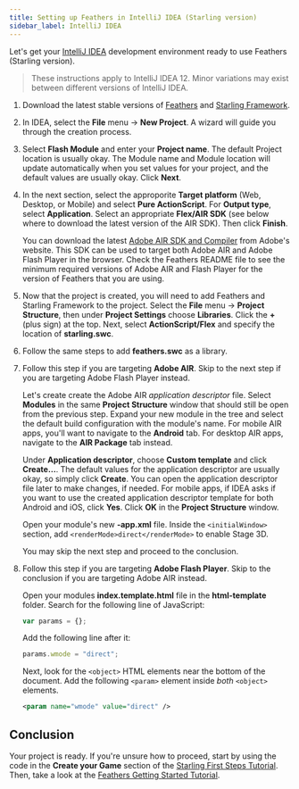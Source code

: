 ```yaml
---
title: Setting up Feathers in IntelliJ IDEA (Starling version)
sidebar_label: IntelliJ IDEA
---
```


Let's get your [IntelliJ IDEA](http://www.jetbrains.com/idea/) development environment ready to use Feathers (Starling version).

> These instructions apply to IntelliJ IDEA 12. Minor variations may exist between different versions of IntelliJ IDEA.

1. Download the latest stable versions of [Feathers](./installation.md) and [Starling Framework](http://gamua.com/starling/download/).

2. In IDEA, select the **File** menu → **New Project**. A wizard will guide you through the creation process.

3. Select **Flash Module** and enter your **Project name**. The default Project location is usually okay. The Module name and Module location will update automatically when you set values for your project, and the default values are usually okay. Click **Next**.

4. In the next section, select the approporite **Target platform** (Web, Desktop, or Mobile) and select **Pure ActionScript**. For **Output type**, select **Application**. Select an appropriate **Flex/AIR SDK** (see below where to download the latest version of the AIR SDK). Then click **Finish**.

   You can download the latest [Adobe AIR SDK and Compiler](http://www.adobe.com/devnet/air/air-sdk-download.html) from Adobe's website. This SDK can be used to target both Adobe AIR and Adobe Flash Player in the browser. Check the Feathers README file to see the minimum required versions of Adobe AIR and Flash Player for the version of Feathers that you are using.

5. Now that the project is created, you will need to add Feathers and Starling Framework to the project. Select the **File** menu → **Project Structure**, then under **Project Settings** choose **Libraries**. Click the **+** (plus sign) at the top. Next, select **ActionScript/Flex** and specify the location of **starling.swc**.

6. Follow the same steps to add **feathers.swc** as a library.

7. Follow this step if you are targeting **Adobe AIR**. Skip to the next step if you are targeting Adobe Flash Player instead.

   Let's create create the Adobe AIR _application descriptor_ file. Select **Modules** in the same **Project Structure** window that should still be open from the previous step. Expand your new module in the tree and select the default build configuration with the module's name. For mobile AIR apps, you'll want to navigate to the **Android** tab. For desktop AIR apps, navigate to the **AIR Package** tab instead.

   Under **Application descriptor**, choose **Custom template** and click **Create…**. The default values for the application descriptor are usually okay, so simply click **Create**. You can open the application descriptor file later to make changes, if needed. For mobile apps, if IDEA asks if you want to use the created application descriptor template for both Android and iOS, click **Yes**. Click **OK** in the **Project Structure** window.

   Open your module's new **-app.xml** file. Inside the `<initialWindow>` section, add `<renderMode>direct</renderMode>` to enable Stage 3D.

   You may skip the next step and proceed to the conclusion.

8. Follow this step if you are targeting **Adobe Flash Player**. Skip to the conclusion if you are targeting Adobe AIR instead.

   Open your modules **index.template.html** file in the **html-template** folder. Search for the following line of JavaScript:

   ```javascript
   var params = {};
   ```

   Add the following line after it:

   ```javascript
   params.wmode = "direct";
   ```

   Next, look for the `<object>` HTML elements near the bottom of the document. Add the following `<param>` element inside _both_ `<object>` elements.

   ```xml
   <param name="wmode" value="direct" />
   ```

## Conclusion

Your project is ready. If you're unsure how to proceed, start by using the code in the **Create your Game** section of the [Starling First Steps Tutorial](http://gamua.com/starling/first-steps/). Then, take a look at the [Feathers Getting Started Tutorial](./getting-started.md).
